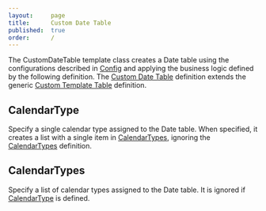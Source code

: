 ```yaml
---
layout:     page
title:      Custom Date Table
published:  true
order:      /
---
```


The CustomDateTable template class creates a Date table using the configurations described in [Config](../configuration/config-object/index.md) and applying the business logic defined by the following definition. The [Custom Date Table](./custom-date-table.md) definition extends the generic [Custom Template Table](./custom-template-table.md) definition.

## CalendarType
Specify a single calendar type assigned to the Date table. When specified, it creates a list with a single item in [CalendarTypes](#calendartypes), ignoring the [CalendarTypes](#calendartypes) definition.

## CalendarTypes
Specify a list of calendar types assigned to the Date table. It is ignored if [CalendarType](#calendartype) is defined.
